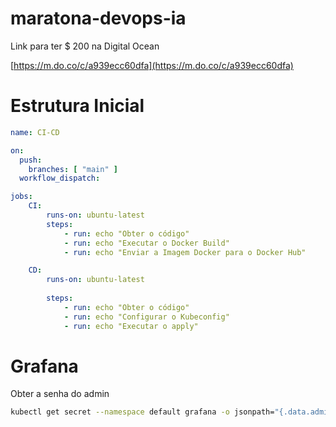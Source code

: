 # maratona-devops-ia

Link para ter $ 200 na Digital Ocean

[https://m.do.co/c/a939ecc60dfa](https://m.do.co/c/a939ecc60dfa)


# Estrutura Inicial

```yaml
name: CI-CD

on:
  push:
    branches: [ "main" ]
  workflow_dispatch:

jobs:
    CI:
        runs-on: ubuntu-latest
        steps:
            - run: echo "Obter o código"
            - run: echo "Executar o Docker Build"
            - run: echo "Enviar a Imagem Docker para o Docker Hub"

    CD:
        runs-on: ubuntu-latest
        
        steps:
            - run: echo "Obter o código"
            - run: echo "Configurar o Kubeconfig"
            - run: echo "Executar o apply"
```        


# Grafana

Obter a senha do admin

```bash        
kubectl get secret --namespace default grafana -o jsonpath="{.data.admin-password}" | base64 --decode ; echo
```        